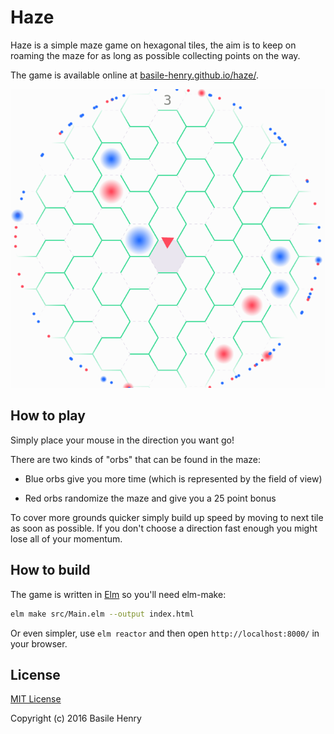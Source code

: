 # Haze

Haze is a simple maze game on hexagonal tiles, the aim is to keep on roaming the maze for as long as possible collecting points on the way.

The game is available online at [basile-henry.github.io/haze/](https://basile-henry.github.io/haze/).

![](haze.png)

## How to play

Simply place your mouse in the direction you want go!

There are two kinds of "orbs" that can be found in the maze:

- Blue orbs give you more time (which is represented by the field of view)

- Red orbs randomize the maze and give you a 25 point bonus

To cover more grounds quicker simply build up speed by moving to next tile as soon as possible. If you don't choose a direction fast enough you might lose all of your momentum.

## How to build

The game is written in [Elm](http://elm-lang.org/) so you'll need elm-make:

```sh
elm make src/Main.elm --output index.html
```

Or even simpler, use `elm reactor` and then open `http://localhost:8000/` in your browser.

## License

[MIT License](LICENSE)

Copyright (c) 2016 Basile Henry
